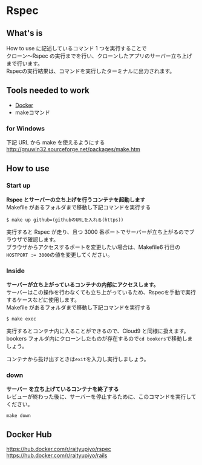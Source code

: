 # Rspec

## What's is

How to use に記述しているコマンド 1 つを実行することで  
クローン〜Rspec の実行までを行い、クローンしたアプリのサーバー立ち上げまで行います。  
Rspecの実行結果は、コマンドを実行したターミナルに出力されます。

## Tools needed to work

- [Docker](https://docs.docker.com/engine/installation/)
- makeコマンド

### for Windows

下記 URL から make を使えるようにする  
http://gnuwin32.sourceforge.net/packages/make.htm  

## How to use

### Start up

**Rspec とサーバーの立ち上げを行うコンテナを起動します**  
Makefile があるフォルダまで移動し下記コマンドを実行する

```shell
$ make up github=(githubのURLを入れる(https))
```

実行すると Rspec が走り、且つ 3000 番ポートでサーバーが立ち上がるのでブラウザで確認します。  
ブラウザからアクセスするポートを変更したい場合は、Makefile6 行目の`HOSTPORT := 3000`の値を変更してください。

### Inside

**サーバーが立ち上がっているコンテナの内部にアクセスします。**  
サーバーはこの操作を行わなくても立ち上がっているため、Rspecを手動で実行するケースなどに使用します。   
Makefile があるフォルダまで移動し下記コマンドを実行する

```shell
$ make exec
```

実行するとコンテナ内に入ることができるので、Cloud9 と同様に扱えます。  
bookers フォルダ内にクローンしたものが存在するので`cd bookers`で移動しましょう。

コンテナから抜け出すときは`exit`を入力し実行しましょう。

### down

**サーバー を立ち上げているコンテナを終了する**  
レビューが終わった後に、サーバーを停止するために、このコマンドを実行してください。  

```shell
make down
```

## Docker Hub

https://hub.docker.com/r/raityupiyo/rspec  
https://hub.docker.com/r/raityupiyo/rails

